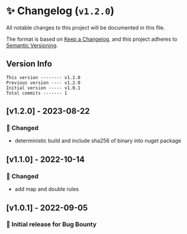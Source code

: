 # ✨ Changelog (`v1.2.0`)

All notable changes to this project will be documented in this file.

The format is based on [Keep a Changelog](https://keepachangelog.com/en/1.0.0/),
and this project adheres to [Semantic Versioning](https://semver.org/spec/v2.0.0.html).

## Version Info

```text
This version -------- v1.2.0
Previous version ---- v1.2.0
Initial version ----- v1.0.1
Total commits ------- 1
```

## [v1.2.0] - 2023-08-22

### 🔄 Changed

- deterministic build and include sha256 of binary into nuget package

## [v1.1.0] - 2022-10-14

### 🔄 Changed

- add map and double rules

## [v1.0.1] - 2022-09-05

### 🎉 Initial release for Bug Bounty
